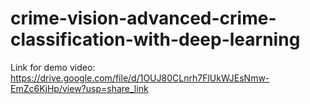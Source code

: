 # crime-vision-advanced-crime-classification-with-deep-learning

Link for demo video:
https://drive.google.com/file/d/1OUJ80CLnrh7FlUkWJEsNmw-EmZc6KjHp/view?usp=share_link
